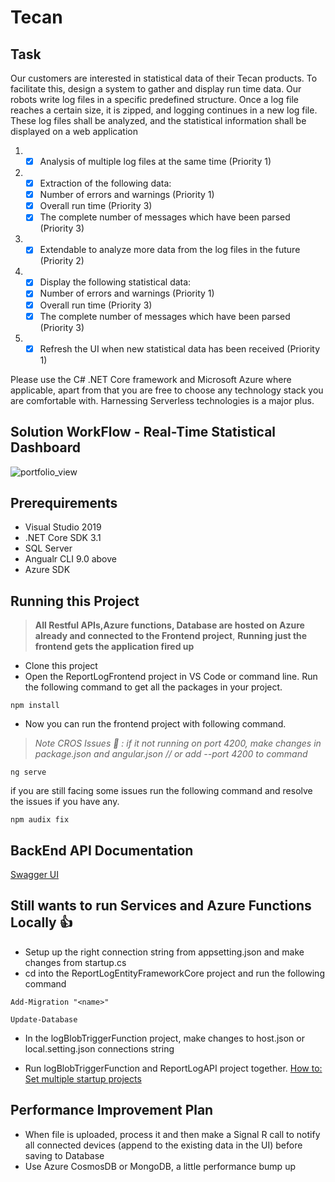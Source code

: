 # Tecan

## Task  
Our customers are interested in statistical data of their Tecan products. To facilitate this, design a system to gather and display run time data. Our robots write log files in a specific predefined structure. Once a log file reaches a certain size, it is zipped, and logging continues in a new log file. These log files shall be analyzed, and the statistical information shall be displayed on a web application

1. -[x] Analysis of multiple log files at the same time (Priority 1)
2. -[x] Extraction of the following data:
    - [x] Number of errors and warnings (Priority 1)
    - [x] Overall run time (Priority 3)
    - [x] The complete number of messages which have been parsed (Priority 3)
3. -[x] Extendable to analyze more data from the log files in the future (Priority 2)
4. -[x] Display the following statistical data:
    - [x] Number of errors and warnings (Priority 1)
    - [x] Overall run time (Priority 3)
    - [x] The complete number of messages which have been parsed (Priority 3)
5. -[x] Refresh the UI when new statistical data has been received (Priority 1)

Please use the C# .NET Core framework and Microsoft Azure where applicable, apart from that you are free to choose any technology stack you are comfortable with. Harnessing Serverless technologies is a major plus.

## Solution WorkFlow - Real-Time Statistical Dashboard
<img alt="portfolio_view" src="https://github.com/gitdamilare/TecanSolution/blob/main/workflow.png">

## Prerequirements 
* Visual Studio 2019
* .NET Core SDK 3.1
* SQL Server
* Angualr CLI 9.0 above
* Azure SDK 

## Running this Project
> **All Restful APIs,Azure functions, Database are hosted on Azure already and connected to the Frontend project**, 
> **Running just the frontend gets the application fired up**

* Clone this project 
* Open the ReportLogFrontend project in VS Code or command line. Run the following command to get all the packages in your project.
```
npm install 
```
* Now you can run the frontend project with following command. 
> _Note CROS Issues :cop: : if it not running on port 4200, make changes in package.json and angular.json // or add --port 4200 to command_  
```
ng serve
```
if you are still facing some issues run the following command and resolve the issues if you have any.
```
npm audix fix
```

 ## BackEnd API Documentation
[Swagger UI](https://reportlogapiservices.azurewebsites.net/swagger/index.html)

## Still wants to run Services and Azure Functions Locally :+1:

* Setup up the right connection string from appsetting.json and make changes from startup.cs
* cd into the ReportLogEntityFrameworkCore project and run the following command
```
Add-Migration "<name>"
```
```
Update-Database
```
* In the logBlobTriggerFunction project, make changes to host.json or local.setting.json connections string

* Run logBlobTriggerFunction and ReportLogAPI project together. 
[How to: Set multiple startup projects](https://docs.microsoft.com/en-us/visualstudio/ide/how-to-set-multiple-startup-projects?view=vs-2019)

## Performance Improvement Plan
* When file is uploaded, process it and then make a Signal R call to notify all connected devices (append to the existing data in the UI) before saving to Database
* Use Azure CosmosDB or MongoDB, a little performance bump up 
